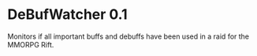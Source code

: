 # DeBufWatcher 0.1
Monitors if all important buffs and debuffs have been used in a raid for the MMORPG Rift.
